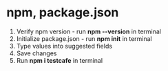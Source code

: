 # npm, package.json
1. Verify npm version - run **npm --version** in terminal
2. Initialize package.json - run **npm init** in terminal
3. Type values into suggested fields
4. Save changes 
5. Run **npm i testcafe** in terminal

